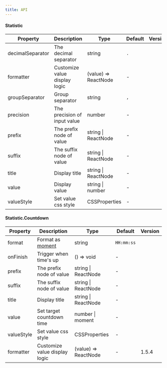 ```yaml
---
title: API
---
```


#### Statistic

| Property         | Description                   | Type                 | Default | Version |
| ---------------- | ----------------------------- | -------------------- | ------- | ------- |
| decimalSeparator | The decimal separator         | string               | `.`     |         |
| formatter        | Customize value display logic | (value) => ReactNode | -       |         |
| groupSeparator   | Group separator               | string               | `,`     |         |
| precision        | The precision of input value  | number               | -       |         |
| prefix           | The prefix node of value      | string \| ReactNode  | -       |         |
| suffix           | The suffix node of value      | string \| ReactNode  | -       |         |
| title            | Display title                 | string \| ReactNode  | -       |         |
| value            | Display value                 | string \| number     | -       |         |
| valueStyle       | Set value css style           | CSSProperties        | -       |         |

#### Statistic.Countdown

| Property | Description | Type | Default | Version |
| --- | --- | --- | --- | --- |
| format | Format as [moment](http://momentjs.com/) | string | `HH:mm:ss` |  |
| onFinish | Trigger when time's up | () => void | - |  |
| prefix | The prefix node of value | string \| ReactNode | - |  |
| suffix | The suffix node of value | string \| ReactNode | - |  |
| title | Display title | string \| ReactNode | - |  |
| value | Set target countdown time | number \| moment | - |  |
| valueStyle | Set value css style | CSSProperties | - |  |
| formatter        | Customize value display logic | (value) => ReactNode | -       | 1.5.4 |
